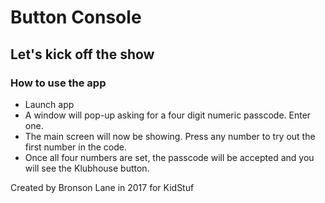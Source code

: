 # Button Console

## Let's kick off the show

### How to use the app
* Launch app
* A window will pop-up asking for a four digit numeric passcode. Enter one.
* The main screen will now be showing. Press any number to try out the first number in the code.
* Once all four numbers are set, the passcode will be accepted and you will see the Klubhouse button.


Created by Bronson Lane in 2017 for KidStuf
